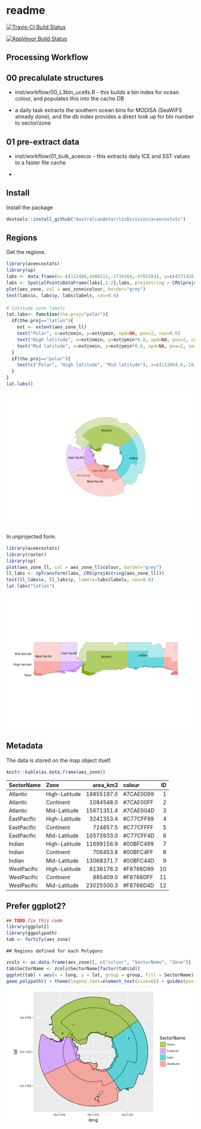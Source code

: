 readme
================

[![Travis-CI Build Status](https://travis-ci.org/AustralianAntarcticDivision/aceecostats.svg?branch=master)](https://travis-ci.org/AustralianAntarcticDivision/aceecostats)

[![AppVeyor Build Status](https://ci.appveyor.com/api/projects/status/github/AustralianAntarcticDivision/aceecostats?branch=master&svg=true)](https://ci.appveyor.com/project/AustralianAntarcticDivision/aceecostats)

<!-- README.md is generated from README.Rmd. Please edit that file -->
Processing Workflow
-------------------

00 precalulate structures
-------------------------

-   inst/workflow/00\_L3bin\_ucells.R - this builds a bin index for ocean colour, and populates this into the cache DB

-   a daily task extracts the southern ocean bins for MODISA (SeaWiFS already done), and the db index provides a direct look up for bin number to sector/zone

01 pre-extract data
-------------------

-   inst/workflow/01\_bulk\_aceecor - this extracts daily ICE and SST values to a faster file cache

-   

Install
-------

Install the package

``` r
devtools::install_github("AustralianAntarcticDivision/aceecostats")
```

Regions
-------

Get the regions.

``` r
library(aceecostats)
library(sp)
labs <- data.frame(x= c(112406,4488211,-1734264,-4785284), y=c(4271428,-224812,-3958297,-104377), labels=c("Atlantic","Indian", "West Pacific", "East Pacific"))
labs <- SpatialPointsDataFrame(labs[,1:2],labs, proj4string = CRS(proj4string(aes_zone)))
plot(aes_zone, col = aes_zone$colour, border="grey")
text(labs$x, labs$y, labs$labels, cex=0.6)

# latitude zone labels
lat.labs<- function(the.proj="polar"){
  if(the.proj=="latlon"){
    ext <- extent(aes_zone_ll)
    text("Polar", x=ext@xmin, y=ext@ymin, xpd=NA, pos=2, cex=0.6)
    text("High latitude", x=ext@xmin, y=ext@ymin*0.8, xpd=NA, pos=2, cex=0.6)
    text("Mid latitude", x=ext@xmin, y=ext@ymin*0.6, xpd=NA, pos=2, cex=0.6)
  }
  if(the.proj=="polar"){
    text(c("Polar", "High latitude", "Mid latitude"), x=c(113064.6,-1017581.1,-3642294), y=c(-1518296,-2285519,-3012363), cex=0.5, col=rgb(0,0,0,0.7))
  }
}
lat.labs()
```

![](README_files/figure-markdown_github-ascii_identifiers/unnamed-chunk-3-1.png)

In unprojected form.

``` r
library(aceecostats)
library(raster)
library(sp)
plot(aes_zone_ll, col = aes_zone_ll$colour, border="grey")
ll_labs <- spTransform(labs, CRS(proj4string(aes_zone_ll)))
text(ll_labs$x, ll_labs$y, labels=labs$labels, cex=0.6)
lat.labs("latlon")
```

![](README_files/figure-markdown_github-ascii_identifiers/unnamed-chunk-4-1.png)

Metadata
--------

The data is stored on the map object itself.

``` r
knitr::kable(as.data.frame(aes_zone))
```

| SectorName  | Zone          |   area\_km2| colour     |   ID|
|:------------|:--------------|-----------:|:-----------|----:|
| Atlantic    | High-Latitude |  19855197.0| \#7CAE0099 |    1|
| Atlantic    | Continent     |   1084548.0| \#7CAE00FF |    2|
| Atlantic    | Mid-Latitude  |  15671351.4| \#7CAE004D |    3|
| EastPacific | High-Latitude |   3241353.4| \#C77CFF99 |    4|
| EastPacific | Continent     |    724857.5| \#C77CFFFF |    5|
| EastPacific | Mid-Latitude  |  10573933.0| \#C77CFF4D |    6|
| Indian      | High-Latitude |  11699156.9| \#00BFC499 |    7|
| Indian      | Continent     |    706453.8| \#00BFC4FF |    8|
| Indian      | Mid-Latitude  |  13068371.7| \#00BFC44D |    9|
| WestPacific | High-Latitude |   8136176.3| \#F8766D99 |   10|
| WestPacific | Continent     |    885409.0| \#F8766DFF |   11|
| WestPacific | Mid-Latitude  |  23025500.3| \#F8766D4D |   12|

Prefer ggplot2?
---------------

``` r
## TODO fix this code
library(ggplot2)
library(ggpolypath)
tab <- fortify(aes_zone)
```

    ## Regions defined for each Polygons

``` r
zcols <- as.data.frame(aes_zone)[, c("colour", "SectorName", "Zone")]
tab$SectorName <- zcols$SectorName[factor(tab$id)]
ggplot(tab) + aes(x = long, y = lat, group = group, fill = SectorName) + scale_fill_manual(values = setNames(zcols$colour, zcols$SectorName)) + geom_path() + 
geom_polypath() + theme(legend.text=element_text(size=6)) + guides(position = "bottom") + coord_equal()
```

![](README_files/figure-markdown_github-ascii_identifiers/unnamed-chunk-6-1.png)

